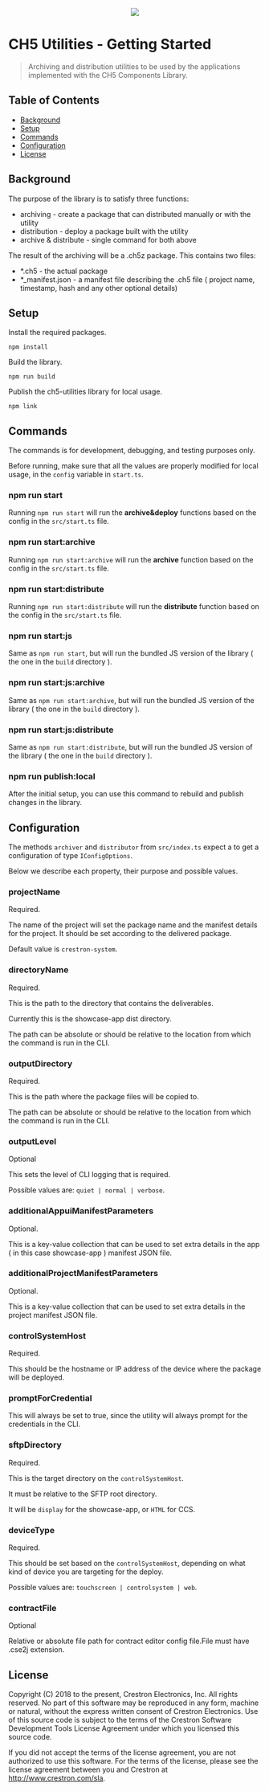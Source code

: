 <p align="center">
  <img src="https://kenticoprod.azureedge.net/kenticoblob/crestron/media/crestron/generalsiteimages/crestron-logo.png">
</p>
 
# CH5 Utilities - Getting Started

> Archiving and distribution utilities to be used by the applications implemented with the CH5 Components Library.

## Table of Contents

- [Background](#background)
- [Setup](#setup)
- [Commands](#commands)
- [Configuration](#configuration)
- [License](#license)

## Background

The purpose of the library is to satisfy three functions:

- archiving - create a package that can distributed manually or with the utility
- distribution - deploy a package built with the utility
- archive & distribute - single command for both above

The result of the archiving will be a .ch5z package.
This contains two files:

- *.ch5 - the actual package
- *_manifest.json - a manifest file describing the .ch5 file ( project name, timestamp, hash and any other optional details)

## Setup

Install the required packages.
```
npm install
```

Build the library.
```
npm run build
```

Publish the ch5-utilities library for local usage.
```
npm link
```

## Commands

The commands is for development, debugging, and testing purposes only.

Before running, make sure that all the values are properly modified for local usage, in the `config` variable in `start.ts`.

### npm run start

Running `npm run start` will run the **archive&deploy** functions based on the config in the `src/start.ts` file.

### npm run start:archive

Running `npm run start:archive` will run the **archive** function based on the config in the `src/start.ts` file.

### npm run start:distribute

Running `npm run start:distribute` will run the **distribute** function based on the config in the `src/start.ts` file.

### npm run start:js

Same as `npm run start`, but will run the bundled JS version of the library ( the one in the ``build`` directory ).

### npm run start:js:archive

Same as `npm run start:archive`, but will run the bundled JS version of the library ( the one in the ``build`` directory ).

### npm run start:js:distribute

Same as `npm run start:distribute`, but will run the bundled JS version of the library ( the one in the ``build`` directory ).

### npm run publish:local

After the initial setup, you can use this command to rebuild and publish changes in the library.

## Configuration

The  methods `archiver` and `distributor` from `src/index.ts` expect a to get a configuration of type `IConfigOptions`.

Below we describe each property, their purpose and possible values.

### projectName 

Required.

The name of the project will set the package name and the manifest details for the project.
It should be set according to the delivered package.

Default value is ``crestron-system``.

### directoryName

Required.

This is the path to the directory that contains the deliverables.

Currently this is the showcase-app dist directory.

The path can be absolute or should be relative to the location from which the command is run in the CLI.

### outputDirectory

Required.

This is the path where the package files will be copied to.

The path can be absolute or should be relative to the location from which the command is run in the CLI.

### outputLevel

Optional

This sets the level of CLI logging that is required.

Possible values are: ``quiet | normal | verbose``.

### additionalAppuiManifestParameters

Optional.

This is a key-value collection that can be used to set extra details in the app ( in this case showcase-app ) manifest JSON file.

### additionalProjectManifestParameters

Optional.

This is a key-value collection that can be used to set extra details in the project manifest JSON file. 

### controlSystemHost

Required.

This should be the hostname or IP address of the device where the package will be deployed.

### promptForCredential

This will always be set to true, since the utility will always prompt for the credentials in the CLI.

### sftpDirectory

Required.

This is the target directory on the ``controlSystemHost``.

It must be relative to the SFTP root directory.

It will be ``display`` for the showcase-app, or ``HTML`` for CCS.

### deviceType

Required.

This should be set based on the ``controlSystemHost``, depending on what kind of device you are targeting for the deploy.

Possible values are: ``touchscreen | controlsystem | web``.

### contractFile

Optional

Relative or absolute file path for contract editor config file.File must have .cse2j extension.

## License

Copyright (C) 2018 to the present, Crestron Electronics, Inc.
All rights reserved.
No part of this software may be reproduced in any form, machine
or natural, without the express written consent of Crestron Electronics.
Use of this source code is subject to the terms of the Crestron Software 
Development Tools License Agreement under which you licensed this source code.

If you did not accept the terms of the license agreement,
you are not authorized to use this software. For the terms of the license,
please see the license agreement between you and Crestron at http://www.crestron.com/sla.
